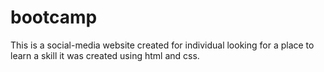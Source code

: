 # bootcamp
This is a social-media website created for individual looking for a place to learn a skill
 it was created using html and css.
